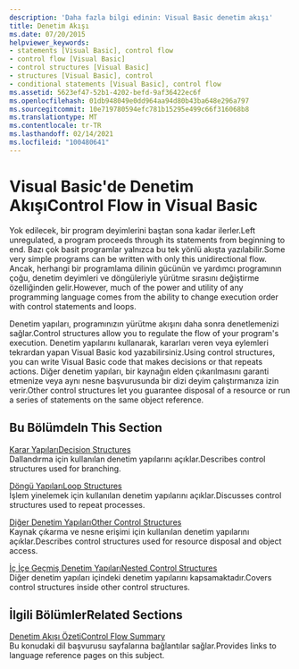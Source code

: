 ```yaml
---
description: 'Daha fazla bilgi edinin: Visual Basic denetim akışı'
title: Denetim Akışı
ms.date: 07/20/2015
helpviewer_keywords:
- statements [Visual Basic], control flow
- control flow [Visual Basic]
- control structures [Visual Basic]
- structures [Visual Basic], control
- conditional statements [Visual Basic], control flow
ms.assetid: 5623ef47-52b1-4202-befd-9af36422ec6f
ms.openlocfilehash: 01db948049e0dd964aa94d80b43ba648e296a797
ms.sourcegitcommit: 10e719780594efc781b15295e499c66f316068b8
ms.translationtype: MT
ms.contentlocale: tr-TR
ms.lasthandoff: 02/14/2021
ms.locfileid: "100480641"
---
```

# <a name="control-flow-in-visual-basic"></a><span data-ttu-id="b060d-103">Visual Basic'de Denetim Akışı</span><span class="sxs-lookup"><span data-stu-id="b060d-103">Control Flow in Visual Basic</span></span>

<span data-ttu-id="b060d-104">Yok edilecek, bir program deyimlerini baştan sona kadar ilerler.</span><span class="sxs-lookup"><span data-stu-id="b060d-104">Left unregulated, a program proceeds through its statements from beginning to end.</span></span> <span data-ttu-id="b060d-105">Bazı çok basit programlar yalnızca bu tek yönlü akışta yazılabilir.</span><span class="sxs-lookup"><span data-stu-id="b060d-105">Some very simple programs can be written with only this unidirectional flow.</span></span> <span data-ttu-id="b060d-106">Ancak, herhangi bir programlama dilinin gücünün ve yardımcı programının çoğu, denetim deyimleri ve döngüleriyle yürütme sırasını değiştirme özelliğinden gelir.</span><span class="sxs-lookup"><span data-stu-id="b060d-106">However, much of the power and utility of any programming language comes from the ability to change execution order with control statements and loops.</span></span>

 <span data-ttu-id="b060d-107">Denetim yapıları, programınızın yürütme akışını daha sonra denetlemenizi sağlar.</span><span class="sxs-lookup"><span data-stu-id="b060d-107">Control structures allow you to regulate the flow of your program's execution.</span></span> <span data-ttu-id="b060d-108">Denetim yapılarını kullanarak, kararları veren veya eylemleri tekrardan yapan Visual Basic kod yazabilirsiniz.</span><span class="sxs-lookup"><span data-stu-id="b060d-108">Using control structures, you can write Visual Basic code that makes decisions or that repeats actions.</span></span> <span data-ttu-id="b060d-109">Diğer denetim yapıları, bir kaynağın elden çıkarılmasını garanti etmenize veya aynı nesne başvurusunda bir dizi deyim çalıştırmanıza izin verir.</span><span class="sxs-lookup"><span data-stu-id="b060d-109">Other control structures let you guarantee disposal of a resource or run a series of statements on the same object reference.</span></span>
  
## <a name="in-this-section"></a><span data-ttu-id="b060d-110">Bu Bölümde</span><span class="sxs-lookup"><span data-stu-id="b060d-110">In This Section</span></span>

 [<span data-ttu-id="b060d-111">Karar Yapıları</span><span class="sxs-lookup"><span data-stu-id="b060d-111">Decision Structures</span></span>](decision-structures.md)  
 <span data-ttu-id="b060d-112">Dallandırma için kullanılan denetim yapılarını açıklar.</span><span class="sxs-lookup"><span data-stu-id="b060d-112">Describes control structures used for branching.</span></span>

 [<span data-ttu-id="b060d-113">Döngü Yapıları</span><span class="sxs-lookup"><span data-stu-id="b060d-113">Loop Structures</span></span>](loop-structures.md)  
 <span data-ttu-id="b060d-114">İşlem yinelemek için kullanılan denetim yapılarını açıklar.</span><span class="sxs-lookup"><span data-stu-id="b060d-114">Discusses control structures used to repeat processes.</span></span>

 [<span data-ttu-id="b060d-115">Diğer Denetim Yapıları</span><span class="sxs-lookup"><span data-stu-id="b060d-115">Other Control Structures</span></span>](other-control-structures.md)  
 <span data-ttu-id="b060d-116">Kaynak çıkarma ve nesne erişimi için kullanılan denetim yapılarını açıklar.</span><span class="sxs-lookup"><span data-stu-id="b060d-116">Describes control structures used for resource disposal and object access.</span></span>

 [<span data-ttu-id="b060d-117">İç İçe Geçmiş Denetim Yapıları</span><span class="sxs-lookup"><span data-stu-id="b060d-117">Nested Control Structures</span></span>](nested-control-structures.md)  
 <span data-ttu-id="b060d-118">Diğer denetim yapıları içindeki denetim yapılarını kapsamaktadır.</span><span class="sxs-lookup"><span data-stu-id="b060d-118">Covers control structures inside other control structures.</span></span>

## <a name="related-sections"></a><span data-ttu-id="b060d-119">İlgili Bölümler</span><span class="sxs-lookup"><span data-stu-id="b060d-119">Related Sections</span></span>

 [<span data-ttu-id="b060d-120">Denetim Akışı Özeti</span><span class="sxs-lookup"><span data-stu-id="b060d-120">Control Flow Summary</span></span>](../../../language-reference/keywords/control-flow-summary.md)  
 <span data-ttu-id="b060d-121">Bu konudaki dil başvurusu sayfalarına bağlantılar sağlar.</span><span class="sxs-lookup"><span data-stu-id="b060d-121">Provides links to language reference pages on this subject.</span></span>
